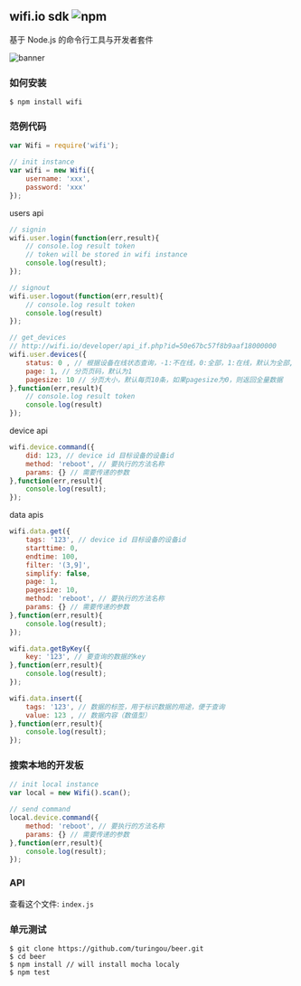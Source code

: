 wifi.io sdk ![npm](https://badge.fury.io/js/wifi.png)
---

基于 Node.js 的命令行工具与开发者套件

![banner](http://ww3.sinaimg.cn/large/61ff0de3gw1e7xn2w65nvj20m8063q49.jpg)

### 如何安装 

````
$ npm install wifi
````

### 范例代码

````javascript
var Wifi = require('wifi');

// init instance
var wifi = new Wifi({
    username: 'xxx',
    password: 'xxx'
});
````

users api
````javascript
// signin
wifi.user.login(function(err,result){
    // console.log result token
    // token will be stored in wifi instance
    console.log(result);
});

// signout
wifi.user.logout(function(err,result){
    // console.log result token
    console.log(result) 
});

// get_devices
// http://wifi.io/developer/api_if.php?id=50e67bc57f8b9aaf18000000
wifi.user.devices({
    status: 0 , // 根据设备在线状态查询，-1:不在线，0:全部，1:在线，默认为全部,
    page: 1, // 分页页码，默认为1
    pagesize: 10 // 分页大小，默认每页10条，如果pagesize为0，则返回全量数据
},function(err,result){
    // console.log result token
    console.log(result) 
});
````

device api
````javascript
wifi.device.command({
    did: 123, // device id 目标设备的设备id
    method: 'reboot', // 要执行的方法名称
    params: {} // 需要传递的参数
},function(err,result){
    console.log(result);
});
````

data apis
````javascript
wifi.data.get({
    tags: '123', // device id 目标设备的设备id
    starttime: 0,
    endtime: 100,
    filter: '(3,9]',
    simplify: false,
    page: 1,
    pagesize: 10,
    method: 'reboot', // 要执行的方法名称
    params: {} // 需要传递的参数
},function(err,result){
    console.log(result);
});

wifi.data.getByKey({
    key: '123', // 要查询的数据的key
},function(err,result){
    console.log(result);
});

wifi.data.insert({
    tags: '123', // 数据的标签，用于标识数据的用途，便于查询
    value: 123 , // 数据内容（数值型）
},function(err,result){
    console.log(result);
});
````

### 搜索本地的开发板

````javascript
// init local instance
var local = new Wifi().scan();

// send command
local.device.command({
    method: 'reboot', // 要执行的方法名称
    params: {} // 需要传递的参数
},function(err,result){
    console.log(result);
});
````

### API
查看这个文件: `index.js`

### 单元测试
````
$ git clone https://github.com/turingou/beer.git
$ cd beer
$ npm install // will install mocha localy
$ npm test
````